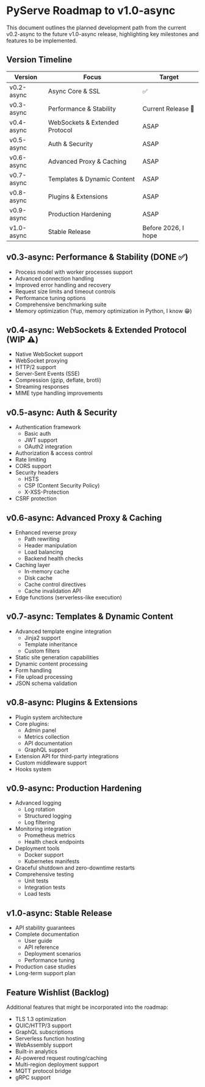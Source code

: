 # PyServe Roadmap to v1.0-async

This document outlines the planned development path from the current v0.2-async to the future v1.0-async release, highlighting key milestones and features to be implemented.

## Version Timeline

| Version       | Focus                          | Target                            |
|---------------|--------------------------------|-----------------------------------|
| v0.2-async    | Async Core & SSL               | ✅                                |
| v0.3-async    | Performance & Stability        | Current Release 👀                  |
| v0.4-async    | WebSockets & Extended Protocol | ASAP                           |
| v0.5-async    | Auth & Security                | ASAP                           |
| v0.6-async    | Advanced Proxy & Caching       | ASAP                           |
| v0.7-async    | Templates & Dynamic Content    | ASAP                           |
| v0.8-async    | Plugins & Extensions           | ASAP                           |
| v0.9-async    | Production Hardening           | ASAP                           |
| v1.0-async    | Stable Release                 | Before 2026, I hope                           |

## v0.3-async: Performance & Stability (DONE ✅)

- Process model with worker processes support
- Advanced connection handling
- Improved error handling and recovery
- Request size limits and timeout controls
- Performance tuning options
- Comprehensive benchmarking suite
- Memory optimization (Yup, memory optimization in Python, I know 😁)

## v0.4-async: WebSockets & Extended Protocol (WIP ⚠️)

- Native WebSocket support
- WebSocket proxying
- HTTP/2 support
- Server-Sent Events (SSE)
- Compression (gzip, deflate, brotli)
- Streaming responses
- MIME type handling improvements

## v0.5-async: Auth & Security

- Authentication framework
  - Basic auth
  - JWT support
  - OAuth2 integration
- Authorization & access control
- Rate limiting
- CORS support
- Security headers
  - HSTS
  - CSP (Content Security Policy)
  - X-XSS-Protection
- CSRF protection

## v0.6-async: Advanced Proxy & Caching

- Enhanced reverse proxy
  - Path rewriting
  - Header manipulation
  - Load balancing
  - Backend health checks
- Caching layer
  - In-memory cache
  - Disk cache
  - Cache control directives
  - Cache invalidation API
- Edge functions (serverless-like execution)

## v0.7-async: Templates & Dynamic Content

- Advanced template engine integration
  - Jinja2 support
  - Template inheritance
  - Custom filters
- Static site generation capabilities
- Dynamic content processing
- Form handling
- File upload processing
- JSON schema validation

## v0.8-async: Plugins & Extensions

- Plugin system architecture
- Core plugins:
  - Admin panel
  - Metrics collection
  - API documentation
  - GraphQL support
- Extension API for third-party integrations
- Custom middleware support
- Hooks system

## v0.9-async: Production Hardening

- Advanced logging
  - Log rotation
  - Structured logging
  - Log filtering
- Monitoring integration
  - Prometheus metrics
  - Health check endpoints
- Deployment tools
  - Docker support
  - Kubernetes manifests
- Graceful shutdown and zero-downtime restarts
- Comprehensive testing
  - Unit tests
  - Integration tests
  - Load tests

## v1.0-async: Stable Release

- API stability guarantees
- Complete documentation
  - User guide
  - API reference
  - Deployment scenarios
  - Performance tuning
- Production case studies
- Long-term support plan

## Feature Wishlist (Backlog)

Additional features that might be incorporated into the roadmap:

- TLS 1.3 optimization
- QUIC/HTTP/3 support
- GraphQL subscriptions
- Serverless function hosting
- WebAssembly support
- Built-in analytics
- AI-powered request routing/caching
- Multi-region deployment support
- MQTT protocol bridge
- gRPC support
